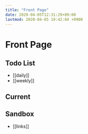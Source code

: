 ```yaml
---
title: "Front Page"
date: 2020-04-05T12:31:29+09:00
lastmod: 2020-04-05 19:42:04 +0900
---
```

# Front Page
## Todo List
 * [[daily]]
 * [[weekly]]

## Current

## Sandbox
* [[links]]

